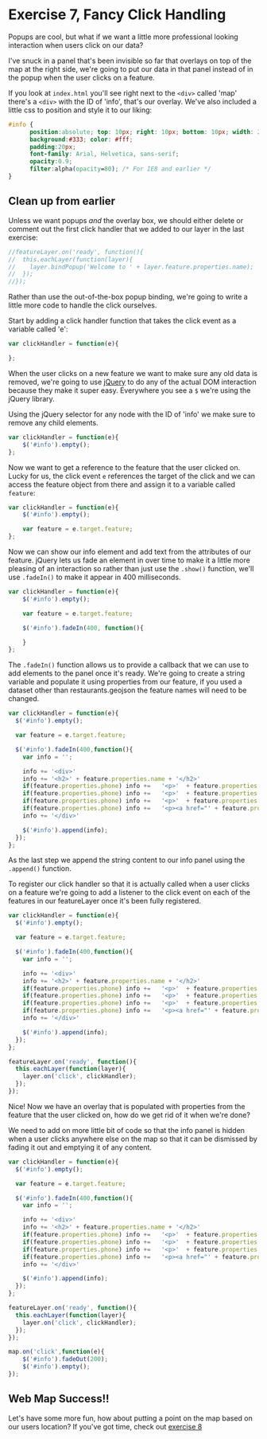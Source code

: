 # Exercise 7, Fancy Click Handling

Popups are cool, but what if we want a little more professional looking interaction when users click on our data?

I've snuck in a panel that's been invisible so far that overlays on top of the map at the right side, we're going to put our data in that panel instead of in the popup when the user clicks on a feature.

If you look at `index.html` you'll see right next to the `<div>` called 'map' there's a `<div>` with the ID of 'info', that's our overlay.  We've also included a little css to position and style it to our liking:

```css
#info {
      position:absolute; top: 10px; right: 10px; bottom: 10px; width: 260px;
      background:#333; color: #fff;
      padding:20px;
      font-family: Arial, Helvetica, sans-serif;
      opacity:0.9;
	  filter:alpha(opacity=80); /* For IE8 and earlier */
}
```
## Clean up from earlier

Unless we want popups _and_ the overlay box, we should either delete or comment out the first click handler that we added to our layer in the last exercise:

```javascript
//featureLayer.on('ready', function(){
//  this.eachLayer(function(layer){
//    layer.bindPopup('Welcome to ' + layer.feature.properties.name);
//  });
//});
```

Rather than use the out-of-the-box popup binding, we're going to write a little more code to handle the click ourselves.

Start by adding a click handler function that takes the click event as a variable called 'e':

```javascript
var clickHandler = function(e){

};
```

When the user clicks on a new feature we want to make sure any old data is removed, we're going to use [jQuery](https://jquery.com/) to do any of the actual DOM interaction because they make it super easy.  Everywhere you see a `$` we're using the jQuery library.

Using the jQuery selector for any node with the ID of 'info' we make sure to remove any child elements.

```javascript
var clickHandler = function(e){
	$('#info').empty();
};
```

Now we want to get a reference to the feature that the user clicked on.  Lucky for us, the click event `e` references the target of the click and we can access the feature object from there and assign it to a variable called `feature`:

```javascript
var clickHandler = function(e){
	$('#info').empty();

    var feature = e.target.feature;
};
```

Now we can show our info element and add text from the attributes of our feature. jQuery lets us fade an element in over time to make it a little more pleasing of an interaction so rather than just use the `.show()` function, we'll use `.fadeIn()` to make it appear in 400 milliseconds.

```javascript
var clickHandler = function(e){
	$('#info').empty();

    var feature = e.target.feature;

    $('#info').fadeIn(400, function(){

    }
};
```

The `.fadeIn()` function allows us to provide a callback that we can use to add elements to the panel once it's ready.  We're going to create a string variable and populate it using properties from our feature, if you used a dataset other than restaurants.geojson the feature names will need to be changed.

```javascript
var clickHandler = function(e){
  $('#info').empty();

  var feature = e.target.feature;

  $('#info').fadeIn(400,function(){
    var info = '';

    info += '<div>'
    info += '<h2>' + feature.properties.name + '</h2>'
    if(feature.properties.phone) info +=   '<p>'  + feature.properties.cuisine + '</p>'
    if(feature.properties.phone) info +=   '<p>'  + feature.properties.phone + '</p>'
    if(feature.properties.phone) info +=   '<p>'  + feature.properties.website + '</p>'
    if(feature.properties.phone) info +=   '<p><a href="' + feature.properties.website + '">'  + feature.properties.website + '</a></p>'
    info += '</div>'

    $('#info').append(info);
  });
};
```

As the last step we append the string content to our info panel using the `.append()` function.

To register our click handler so that it is actually called when a user clicks on a feature we're going to add a listener to the click event on each of the features in our featureLayer once it's been fully registered.

```javascript
var clickHandler = function(e){
  $('#info').empty();

  var feature = e.target.feature;

  $('#info').fadeIn(400,function(){
    var info = '';

    info += '<div>'
    info += '<h2>' + feature.properties.name + '</h2>'
    if(feature.properties.phone) info +=   '<p>'  + feature.properties.cuisine + '</p>'
    if(feature.properties.phone) info +=   '<p>'  + feature.properties.phone + '</p>'
    if(feature.properties.phone) info +=   '<p>'  + feature.properties.website + '</p>'
    if(feature.properties.phone) info +=   '<p><a href="' + feature.properties.website + '">'  + feature.properties.website + '</a></p>'
    info += '</div>'

    $('#info').append(info);
  });
};

featureLayer.on('ready', function(){
  this.eachLayer(function(layer){
    layer.on('click', clickHandler);
  });
});
```

Nice!  Now we have an overlay that is populated with properties from the feature that the user clicked on, how do we get rid of it when we're done?

We need to add on more little bit of code so that the info panel is hidden when a user clicks anywhere else on the map so that it can be dismissed by fading it out and emptying it of any content.

```javascript
var clickHandler = function(e){
  $('#info').empty();

  var feature = e.target.feature;

  $('#info').fadeIn(400,function(){
    var info = '';

    info += '<div>'
    info += '<h2>' + feature.properties.name + '</h2>'
    if(feature.properties.phone) info +=   '<p>'  + feature.properties.cuisine + '</p>'
    if(feature.properties.phone) info +=   '<p>'  + feature.properties.phone + '</p>'
    if(feature.properties.phone) info +=   '<p>'  + feature.properties.website + '</p>'
    if(feature.properties.phone) info +=   '<p><a href="' + feature.properties.website + '">'  + feature.properties.website + '</a></p>'
    info += '</div>'

    $('#info').append(info);
  });
};

featureLayer.on('ready', function(){
  this.eachLayer(function(layer){
    layer.on('click', clickHandler);
  });
});

map.on('click',function(e){
	$('#info').fadeOut(200);
    $('#info').empty();
});
```

## Web Map Success!!

Let's have some more fun, how about putting a point on the map based on our users location?  If you've got time, check out [exercise 8](/exercise8_bonus_locate_me.md)
